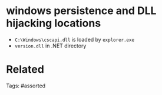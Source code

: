 # windows persistence and DLL hijacking locations
- `C:\Windows\cscapi.dll` is loaded by `explorer.exe`
- `version.dll` in .NET directory

# Related

Tags:
    #assorted
